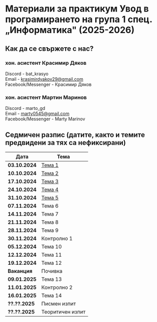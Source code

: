 # Материали за практикум Увод в програмирането на група 1 спец. „Информатика" (2025-2026)


## Как да се свържете с нас?

### хон. асистент Красимир Дяков
Discord - bat_krasyo  
Email - krasimirdyakov29@gmail.com  
Facebook/Messenger - Красимир Дяков

### хон. асистент Мартин Маринов
Discord - marto_gd  
Email - marty0545@gmail.com  
Facebook/Messenger - Marty Marinov  

## Седмичен разпис (датите, както и темите предвидени за тях са нефиксирани)

| Дата       | Тема |
|------------|------|
| **03.10.2024** | [Тема 1](https://github.com/Mart0GD/Introduction-To-Programming-FMI-2025-2026/tree/main/01.%20Introduction) |
| **10.10.2024** | [Тема 2](https://github.com/Mart0GD/Introduction-To-Programming-FMI-2025-2026/tree/main/week_02)            |
| **17.10.2024** | [Тема 3](https://github.com/Mart0GD/Introduction-To-Programming-FMI-2025-2026/tree/main/week_03)            |
| **24.10.2024** | [Тема 4](https://github.com/Mart0GD/Introduction-To-Programming-FMI-2025-2026/tree/main/week_04)            |
| **31.10.2024** | [Тема 5](https://github.com/Mart0GD/Introduction-To-Programming-FMI-2025-2026/tree/main/week_05) |
| **07.11.2024** | Тема 6 |
| **14.11.2024** | Тема 7 |
| **21.11.2024** | Тема 8 |
| **28.11.2024** | Тема 9 |
| **30.11.2024** | Контролно 1 |
| **05.12.2024** | Тема 10 |
| **12.12.2024** | Тема 11 |
| **19.12.2024** | Тема 12 |
| **Ваканция**   | Почивка |
| **09.01.2025** | Тема 13 |
| **11.01.2025** | Контролно 2 |
| **16.01.2025** | Тема 14 |
| **??.??.2025** | Писмен изпит |
| **??.??.2025** | Теоритичен изпит |
